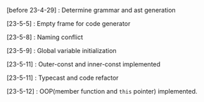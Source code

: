 [before 23-4-29] : Determine grammar and ast generation

[23-5-5] : Empty frame for code generator

[23-5-8] : Naming conflict

[23-5-9] : Global variable initialization

[23-5-11] : Outer-const and inner-const implemented

[23-5-11] : Typecast and code refactor

[23-5-12] : OOP(member function and `this` pointer) implemented.
